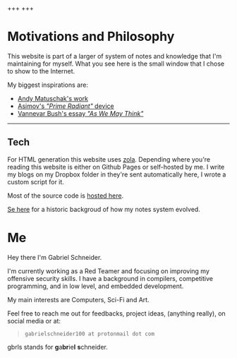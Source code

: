 +++
+++

# Motivations and Philosophy

This website is part of a larger of system of notes and knowledge that I'm
maintaining for myself. What you see here is the small window that I chose to
show to the Internet.


My biggest inspirations are:

- [Andy Matuschak's work](https://andymatuschak.org/)
- [Asimov's _"Prime Radiant"_ device](https://en.wikipedia.org/wiki/Psychohistory_(fictional)#The_Prime_Radiant)
- [Vannevar Bush's essay _"As We May Think"_ ](https://www.theatlantic.com/magazine/archive/1945/07/as-we-may-think/303881/)



---

## Tech

For HTML generation this website uses [zola](https://github.com/getzola/zola).
Depending where you're reading this website is either on Github Pages or
self-hosted by me. I write my blogs on my Dropbox folder in they're sent
automatically here, I wrote a custom script for it.

Most of the source code is [hosted
here](https://github.com/gbrls/gbrls.github.io).

[Se here](/blog/current-organizational-structure.md) for a historic backgroud of
how my notes system evolved.

# Me

Hey there I'm Gabriel Schneider.

I'm currently working as a Red Teamer and focusing on improving my offensive
security skills. I have a background in compilers, competitive programming, and
in low level, and embedded development.

My main interests are
Computers, Sci-Fi and Art.

Feel free to reach me out for feedbacks, project ideas, (anything really), on
social media or at:

> `gabrielschneider100 at protonmail dot com`

gbrls stands for **g**a**br**ie**l** **s**chneider.
